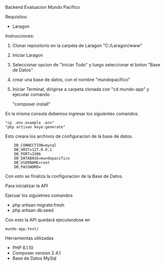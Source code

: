 Backend Evaluacion Mundo Pacifico


Requisitos:
- Laragon

Instrucciones:
1) Clonar repositorio en la carpeta de Laragon "C:/Laragon/www"
2) Iniciar Laragon
3) Seleccionar opcion de "Iniciar Todo" y luego seleccionar el boton "Base de Datos"
4) crear una base de datos, con el nombre "mundopacifico"
5) Iniciar Terminal, dirigirse a carpeta clonada con "cd mundo-app" y ejecutar comando

   "composer install"

En la misma consola debemos ingresar los siguientes comandos:

    "cp .env.example .env"
    "php artisan keye:generate"

Esto creara los archivos de configuracion de la base de datos.
        
        DB_CONNECTION=mysql
        DB_HOST=127.0.0.1
        DB_PORT=3306
        DB_DATABASE=mundopacifico
        DB_USERNAME=root
        DB_PASSWORD=

Con esto se finaliza la configuracion de la Base de Datos.



Para inicializar la API

Ejecuar los siguietnes comandos

* php artisan migrate:fresh
* php artisan db:seed

Con esto la API quedará ejecutandose en 

    mundo-app.test/



Herramientas utilizadas

- PHP 8.1.10
- Composer version 2.4.1
- Base de Datos MySql





